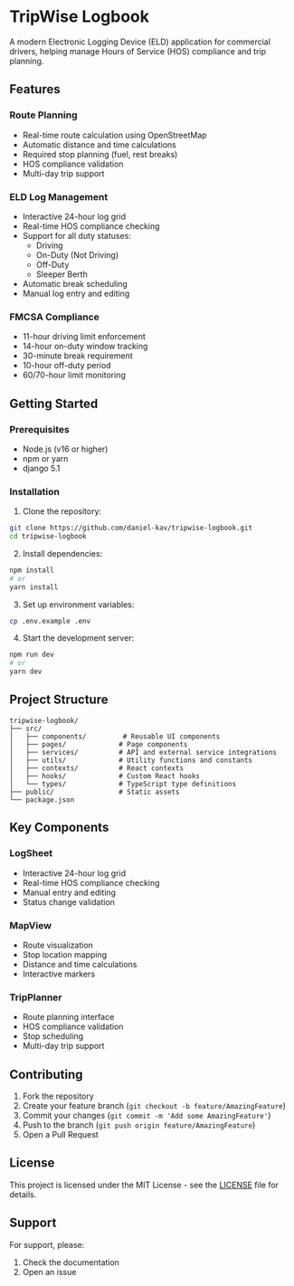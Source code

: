 # TripWise Logbook

A modern Electronic Logging Device (ELD) application for commercial drivers, helping manage Hours of Service (HOS) compliance and trip planning.

## Features

### Route Planning
- Real-time route calculation using OpenStreetMap
- Automatic distance and time calculations
- Required stop planning (fuel, rest breaks)
- HOS compliance validation
- Multi-day trip support

### ELD Log Management
- Interactive 24-hour log grid
- Real-time HOS compliance checking
- Support for all duty statuses:
  - Driving
  - On-Duty (Not Driving)
  - Off-Duty
  - Sleeper Berth
- Automatic break scheduling
- Manual log entry and editing

### FMCSA Compliance
- 11-hour driving limit enforcement
- 14-hour on-duty window tracking
- 30-minute break requirement
- 10-hour off-duty period
- 60/70-hour limit monitoring

## Getting Started

### Prerequisites
- Node.js (v16 or higher)
- npm or yarn
- django 5.1

### Installation

1. Clone the repository:
```bash
git clone https://github.com/daniel-kav/tripwise-logbook.git
cd tripwise-logbook
```

2. Install dependencies:
```bash
npm install
# or
yarn install
```

3. Set up environment variables:
```bash
cp .env.example .env
```

4. Start the development server:
```bash
npm run dev
# or
yarn dev
```

## Project Structure

```
tripwise-logbook/
├── src/
│   ├── components/         # Reusable UI components
│   ├── pages/             # Page components
│   ├── services/          # API and external service integrations
│   ├── utils/             # Utility functions and constants
│   ├── contexts/          # React contexts
│   ├── hooks/             # Custom React hooks
│   └── types/             # TypeScript type definitions
├── public/                # Static assets
└── package.json
```

## Key Components

### LogSheet
- Interactive 24-hour log grid
- Real-time HOS compliance checking
- Manual entry and editing
- Status change validation

### MapView
- Route visualization
- Stop location mapping
- Distance and time calculations
- Interactive markers

### TripPlanner
- Route planning interface
- HOS compliance validation
- Stop scheduling
- Multi-day trip support

## Contributing

1. Fork the repository
2. Create your feature branch (`git checkout -b feature/AmazingFeature`)
3. Commit your changes (`git commit -m 'Add some AmazingFeature'`)
4. Push to the branch (`git push origin feature/AmazingFeature`)
5. Open a Pull Request

## License

This project is licensed under the MIT License - see the [LICENSE](LICENSE) file for details.

## Support

For support, please:
1. Check the documentation
2. Open an issue
